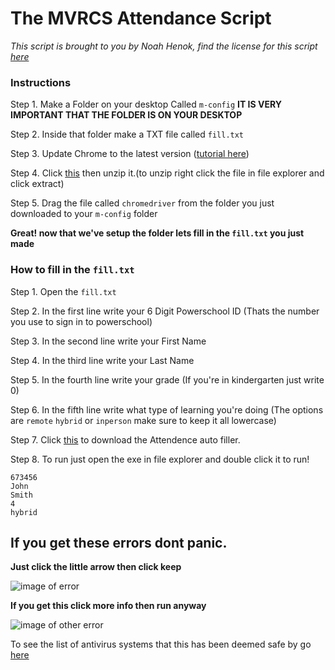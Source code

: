 # The MVRCS Attendance Script

*This script is brought to you by Noah Henok, find the license for this script [here](license)*

### Instructions

Step 1. Make a Folder on your desktop Called `m-config` **IT IS VERY IMPORTANT THAT THE FOLDER IS ON YOUR DESKTOP**


Step 2. Inside that folder make a TXT file called `fill.txt`


Step 3. Update Chrome to the latest version ([tutorial here](https://support.google.com/chrome/answer/95414?co=GENIE.Platform%3DDesktop&hl=en))


Step 4. Click [this](https://chromedriver.storage.googleapis.com/90.0.4430.24/chromedriver_win32.zip) then unzip it.(to unzip right click the file in file explorer and click extract)


Step 5. Drag the file called `chromedriver` from the folder you just downloaded to your `m-config` folder

**Great! now that we've setup the folder lets fill in the `fill.txt` you just made**


### How to fill in the `fill.txt`

Step 1. Open the `fill.txt`


Step 2. In the first line write your 6 Digit Powerschool ID (Thats the number you use to sign in to powerschool)


Step 3. In the second line write your First Name


Step 4. In the third line write your Last Name


Step 5. In the fourth line write your grade (If you're in kindergarten just write 0)


Step 6. In the fifth line write what type of learning you're doing (The options are `remote` `hybrid` or `inperson` make sure to keep it all lowercase)


Step 7. Click [this](https://github.com/Noah-It-All/MVRCS-Attendance-Auto-Filler/releases/download/1.5/Attendance.exe) to download the Attendence auto filler.


Step 8. To run just open the exe in file explorer and double click it to run!


```
673456
John
Smith
4
hybrid
```


## If you get these errors dont panic.

**Just click the little arrow then click keep**

![image of error](https://i.imgur.com/g2MWmHr.png)


**If you get this click more info then run anyway**

![image of other error](https://i.imgur.com/iiEzuHc.png)

To see the list of antivirus systems that this has been deemed safe by go [here](antivirus.md)
